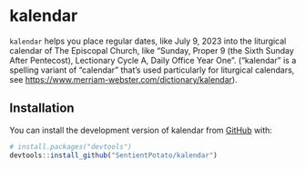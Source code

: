 
<!-- README.md is generated from README.Rmd. Please edit that file -->

# kalendar

<!-- badges: start -->
<!-- badges: end -->

`kalendar` helps you place regular dates, like July 9, 2023 into the
liturgical calendar of The Episcopal Church, like “Sunday, Proper 9 (the
Sixth Sunday After Pentecost), Lectionary Cycle A, Daily Office Year
One”. (“kalendar” is a spelling variant of “calendar” that’s used
particularly for liturgical calendars, see
<https://www.merriam-webster.com/dictionary/kalendar>).

## Installation

You can install the development version of kalendar from
[GitHub](https://github.com/) with:

``` r
# install.packages("devtools")
devtools::install_github("SentientPotato/kalendar")
```
